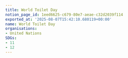 ```yaml
---
title: World Toilet Day
notion_page_id: 1eed6625-c679-80e7-aeae-c32d2039f114
exported_at: '2025-08-07T15:42:10.680119+00:00'
name: World Toilet Day
organisations:
- United Nations
SDGs:
- 11
- 12
---
```


